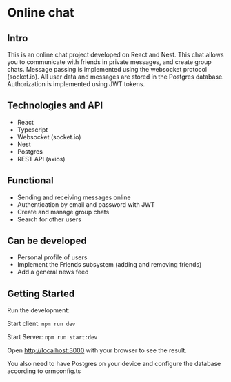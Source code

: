 # Online chat

## Intro
This is an online chat project developed on React and Nest. 
This chat allows you to communicate with friends in private messages, and create group chats.
Message passing is implemented using the websocket protocol (socket.io).
All user data and messages are stored in the Postgres database. Authorization is implemented using JWT tokens.

## Technologies and API

* React
* Typescript
* Websocket (socket.io)
* Nest
* Postgres
* REST API (axios)

## Functional

* Sending and receiving messages online
* Authentication by email and password with JWT
* Create and manage group chats
* Search for other users

## Can be developed

* Personal profile of users
* Implement the Friends subsystem (adding and removing friends)
* Add a general news feed

## Getting Started

Run the development:

Start client: `npm run dev`

Start Server: `npm run start:dev`

Open [http://localhost:3000](http://localhost:3000) with your browser to see the result.

You also need to have Postgres on your device and configure the database according to ormconfig.ts

